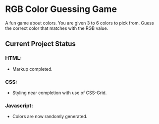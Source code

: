 # __RGB Color Guessing Game__
A fun game about colors. You are given 3 to 6 colors to pick from. Guess the correct color that matches with the RGB value.

## __Current Project Status__
### __HTML:__ 

* Markup completed.

### __CSS:__ 

* Styling near completion with use of CSS-Grid.

### __Javascript:__ 

* Colors are now randomly generated.
